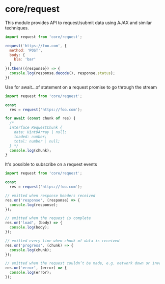 # core/request

This module provides API to request/submit data using AJAX and similar techniques.

```js
import request from 'core/request';

request('https://foo.com', {
  method: 'POST',
  body: {
    bla: 'bar'
  }
}).then(({response}) => {
  console.log(response.decode(), response.status);
})
```

Use for await...of statement on a request promise to go through the stream

```js
import request from 'core/request';

const
  res = request('https://foo.com');

for await (const chunk of res) {
  /*
  interface RequestChunk {
    data: Uint8Array | null;
    loaded: number;
    total: number | null;
  } */
  console.log(chunk);
}
```

It's possible to subscribe on a request events

```js
import request from 'core/request';

const
  res = request('https://foo.com');

// emitted when response headers received
res.on('response', (response) => {
  console.log(response);
});

// emitted when the request is complete
res.on('load', (body) => {
  console.log(body);
});

// emitted every time when chunk of data is received
res.on('progress', (chunk) => {
  console.log(chunk);
});

// emitted when the request couldn’t be made, e.g. network down or invalid URL.
res.on('error', (error) => {
  console.log(error);
});
```

